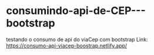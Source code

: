 # consumindo-api-de-CEP---bootstrap
testando o consumo de api do viaCep com bootstrap
Link: https://consumo-api-viacep-boostrap.netlify.app/
